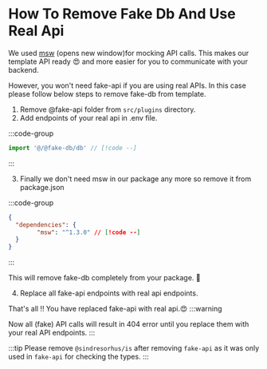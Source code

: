 # How To Remove Fake Db And Use Real Api

We used [msw](https://github.com/mswjs/msw) (opens new window)for mocking API calls. This makes our template API ready 😍 and more easier for you to communicate with your backend.

However, you won't need fake-api if you are using real APIs. In this case please follow below steps to remove fake-db from template.

1. Remove @fake-api folder from `src/plugins` directory.
2. Add endpoints of your real api in .env file.

  :::code-group

  ```ts [main.ts]
  import '@/@fake-db/db' // [!code --]
  ```

  :::

3. Finally we don't need msw in our package any more so remove it from package.json

:::code-group

```json [package.json]
{
  "dependencies": {
        "msw": "^1.3.0" // [!code --]
  }
}
```

:::

This will remove fake-db completely from your package. 🎉

4. Replace all fake-api endpoints with real api endpoints.

That's all !! You have replaced fake-api with real api.😍
:::warning

Now all (fake) API calls will result in 404 error until you replace them with your real API endpoints.
:::

:::tip
  Please remove `@sindresorhus/is` after removing `fake-api` as it was only used in `fake-api` for checking the types.
:::

